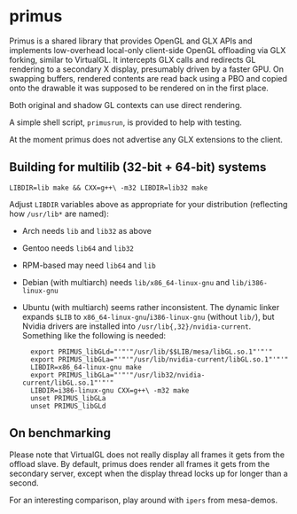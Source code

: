 primus
======

Primus is a shared library that provides OpenGL and GLX APIs and
implements low-overhead
local-only client-side OpenGL offloading via GLX forking, similar to
VirtualGL.  It intercepts GLX calls and redirects GL rendering to a
secondary X display, presumably driven by a faster GPU. On swapping
buffers, rendered contents are read back using a PBO and copied onto
the drawable it was supposed to be rendered on in the first place.

Both original and shadow GL contexts can use direct rendering.

A simple shell script, `primusrun`, is provided to help with testing.

At the moment primus does not advertise any GLX extensions to the client.

Building for multilib (32-bit + 64-bit) systems
-----------------------------------------------

    LIBDIR=lib make && CXX=g++\ -m32 LIBDIR=lib32 make

Adjust `LIBDIR` variables above as appropriate for your distribution
(reflecting how `/usr/lib*` are named):

* Arch needs `lib` and `lib32` as above
* Gentoo needs `lib64` and `lib32`
* RPM-based may need `lib64` and `lib`
* Debian (with multiarch) needs `lib/x86_64-linux-gnu` and `lib/i386-linux-gnu`
* Ubuntu (with multiarch) seems rather inconsistent.  The dynamic linker
  expands `$LIB` to `x86_64-linux-gnu`/`i386-linux-gnu` (without `lib/`), but
  Nvidia drivers are installed into `/usr/lib{,32}/nvidia-current`. Something
  like the following is needed:

        export PRIMUS_libGLd="'"'"/usr/lib/$$LIB/mesa/libGL.so.1"'"'"
        export PRIMUS_libGLa="'"'"/usr/lib/nvidia-current/libGL.so.1"'"'"
        LIBDIR=x86_64-linux-gnu make
        export PRIMUS_libGLa="'"'"/usr/lib32/nvidia-current/libGL.so.1"'"'"
        LIBDIR=i386-linux-gnu CXX=g++\ -m32 make
        unset PRIMUS_libGLa
        unset PRIMUS_libGLd

On benchmarking
---------------

Please note that VirtualGL does not really display all frames it
gets from the offload slave.  By default, primus does render all frames
it gets from the secondary server, except when the display thread
locks up for longer than a second.

For an interesting comparison, play around with `ipers` from mesa-demos.
